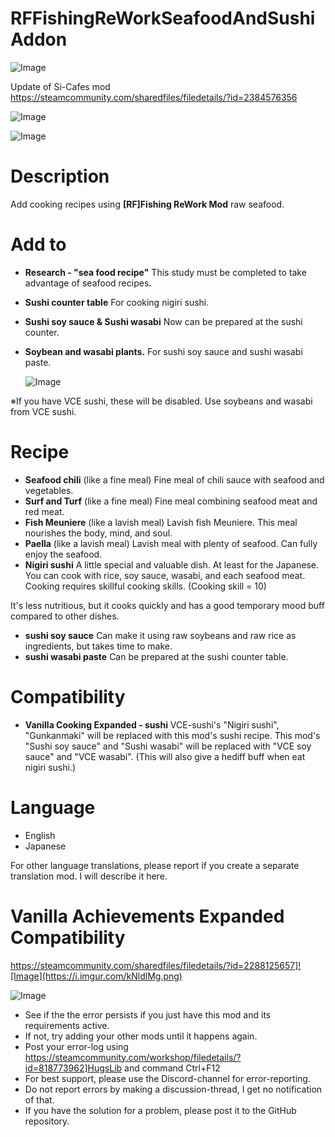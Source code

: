 # RFFishingReWorkSeafoodAndSushiAddon

![Image](https://i.imgur.com/buuPQel.png)

Update of Si-Cafes mod
https://steamcommunity.com/sharedfiles/filedetails/?id=2384576356

![Image](https://i.imgur.com/pufA0kM.png)

	
![Image](https://i.imgur.com/Z4GOv8H.png)

# Description

Add cooking recipes using **[RF]Fishing ReWork Mod** raw seafood.

# Add to



- **Research - "sea food recipe"**
This study must be completed to take advantage of seafood recipes.

- **Sushi counter table**
For cooking nigiri sushi.

- **Sushi soy sauce &amp; Sushi wasabi**
Now can be prepared at the sushi counter.

- **Soybean and wasabi plants.**
For sushi soy sauce and sushi wasabi paste.


  ![Image](https://i.imgur.com/NDtzocH.png?2)

※If you have VCE sushi, these will be disabled. Use soybeans and wasabi from VCE sushi.

# Recipe



- **Seafood chili** (like a fine meal)
Fine meal of chili sauce with seafood and vegetables.
- **Surf and Turf** (like a fine meal)
Fine meal combining seafood meat and red meat.
- **Fish Meuniere** (like a lavish meal)
Lavish fish Meuniere. This meal nourishes the body, mind, and soul.
- **Paella** (like a lavish meal)
Lavish meal with plenty of seafood. Can fully enjoy the seafood.
- **Nigiri sushi**
A little special and valuable dish. At least for the Japanese.
You can cook with rice, soy sauce, wasabi, and each seafood meat.
Cooking requires skillful cooking skills. (Cooking skill = 10)

It's less nutritious, but it cooks quickly and has a good temporary mood buff compared to other dishes.

- **sushi soy sauce**
Can make it using raw soybeans and raw rice as ingredients, but takes time to make.
- **sushi wasabi paste**
Can be prepared at the sushi counter table.



# Compatibility



- **Vanilla Cooking Expanded - sushi**
VCE-sushi's "Nigiri sushi", "Gunkanmaki" will be replaced with this mod's sushi recipe.
This mod's "Sushi soy sauce" and "Sushi wasabi" will be replaced with "VCE soy sauce" and "VCE wasabi".
(This will also give a hediff buff when eat nigiri sushi.)


# Language

- English
- Japanese


For other language translations, please report if you create a separate translation mod.
I will describe it here.

# Vanilla Achievements Expanded Compatibility


https://steamcommunity.com/sharedfiles/filedetails/?id=2288125657]![Image](https://i.imgur.com/kNldlMg.png)

	
![Image](https://i.imgur.com/PwoNOj4.png)



-  See if the the error persists if you just have this mod and its requirements active.
-  If not, try adding your other mods until it happens again.
-  Post your error-log using https://steamcommunity.com/workshop/filedetails/?id=818773962]HugsLib and command Ctrl+F12
-  For best support, please use the Discord-channel for error-reporting.
-  Do not report errors by making a discussion-thread, I get no notification of that.
-  If you have the solution for a problem, please post it to the GitHub repository.


